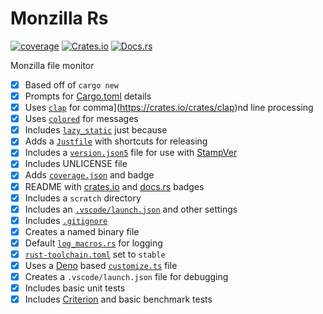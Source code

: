 # Monzilla Rs

[![coverage](https://shields.io/endpoint?url=https://raw.githubusercontent.com/jlyonsmith/monzilla_rs/main/coverage.json)](https://github.com/jlyonsmith/monzilla_rs/blob/main/coverage.json)
[![Crates.io](https://img.shields.io/crates/v/monzilla_rs.svg)](https://crates.io/crates/monzilla_rs)
[![Docs.rs](https://docs.rs/monzilla_rs/badge.svg)](https://docs.rs/monzilla_rs)

Monzilla file monitor

- [x] Based off of `cargo new`
- [x] Prompts for [Cargo.toml](./Cargo.toml) details
- [x] Uses [`clap`]([) for comma](https://crates.io/crates/clap)nd line processing
- [x] Uses [`colored`](https://crates.io/crates/colored) for messages
- [x] Includes [`lazy_static`](https://crates.io/crates/lazy_static) just because
- [x] Adds a [`Justfile`](https://crates.io/crates/just) with shortcuts for releasing
- [x] Includes a [`version.json5`](./version.json5) file for use with [StampVer](https://crates.io/crates/stampver)
- [x] Includes UNLICENSE file
- [x] Adds [`coverage.json`](./coverage.json) and badge
- [x] README with [crates.io](https://crates.io/) and [docs.rs](https://docs.rs/) badges
- [x] Includes a `scratch` directory
- [x] Includes an [`.vscode/launch.json`](.vscode/launch.json) and other settings
- [x] Includes [`.gitignore`](./.gitignore)
- [x] Creates a named binary file
- [x] Default [`log_macros.rs`](./src/log_macros.rs) for logging
- [x] [`rust-toolchain.toml`](./rust-toolchain.toml) set to `stable`
- [x] Uses a [Deno](https://deno.land/) based [`customize.ts`](./customize.ts) file
- [x] Creates a `.vscode/launch.json` file for debugging
- [x] Includes basic unit tests
- [x] Includes [Criterion](https://crates.io/crates/criterion) and basic benchmark tests
